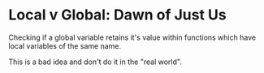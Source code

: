 Local v Global: Dawn of Just Us
===============================

Checking if a global variable retains it's value within functions which have local variables of the same name.

This is a bad idea and don't do it in the "real world".
